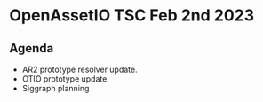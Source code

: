 # OpenAssetIO TSC Feb 2nd 2023

## Agenda

- AR2 prototype resolver update.
- OTIO prototype update.
- Siggraph planning

